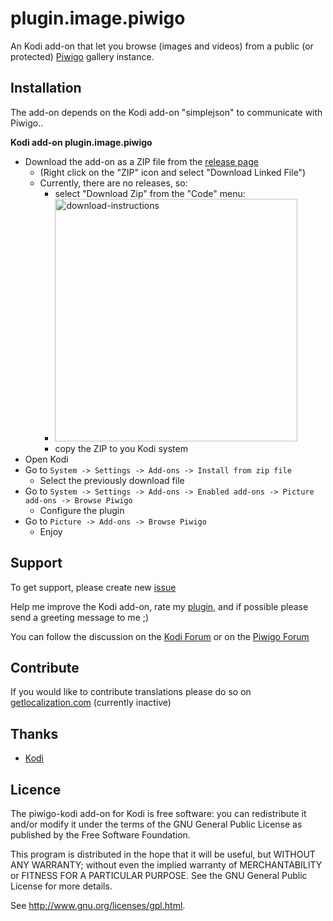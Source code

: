 plugin.image.piwigo
====================

An Kodi add-on that let you browse (images and videos) from a public (or protected) [Piwigo](http://piwigo.org/) gallery instance.

Installation
------------

The add-on depends on the Kodi add-on "simplejson" to communicate with Piwigo..

**Kodi add-on plugin.image.piwigo**

 - Download the add-on as a ZIP file from the [release page](https://github.com/abrenoch/piwigo-kodi/releases)
   - (Right click on the "ZIP" icon and select "Download Linked File")
   - Currently, there are no releases, so: 
     - select "Download Zip" from the "Code" menu: 
     - <img width="388" alt="download-instructions" src="https://user-images.githubusercontent.com/37251/153899762-996c5710-8ed1-47d5-a72e-e5d924ed7bb2.png">
     - copy the ZIP to you Kodi system
 - Open Kodi
 - Go to `System -> Settings -> Add-ons -> Install from zip file`
   - Select the previously download file 
 - Go to `System -> Settings -> Add-ons -> Enabled add-ons -> Picture add-ons -> Browse Piwigo`
   - Configure the plugin
 - Go to `Picture -> Add-ons -> Browse Piwigo`
   - Enjoy

Support
------

To get support, please create new [issue](https://github.com/abrenoch/piwigo-kodi/issues)

Help me improve the Kodi add-on, rate my [plugin](http://piwigo.org/ext/extension_view.php?eid=770), and if possible please send a greeting message to me ;)

You can follow the discussion on the [Kodi Forum](http://forum.kodi.tv/showthread.php?tid=202393) or on the [Piwigo Forum](http://piwigo.org/forum/viewtopic.php?pid=159813)

Contribute
------

If you would like to contribute translations please do so on [getlocalization.com](https://www.getlocalization.com/piwigokodi/) (currently inactive)

Thanks
------

* [Kodi](http://kodi.tv/)

Licence
-------
The piwigo-kodi add-on for Kodi is free software:  you can redistribute it
and/or  modify  it under  the  terms  of the  GNU  General  Public License  as
published by the Free Software Foundation.

This program  is distributed in the hope  that it will be  useful, but WITHOUT
ANY WARRANTY; without even the  implied warranty of MERCHANTABILITY or FITNESS
FOR A PARTICULAR PURPOSE. See the GNU General Public License for more details.

See <http://www.gnu.org/licenses/gpl.html>.

